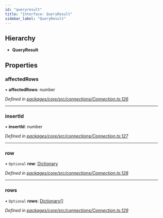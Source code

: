```yaml
---
id: "queryresult"
title: "Interface: QueryResult"
sidebar_label: "QueryResult"
---
```


## Hierarchy

* **QueryResult**

## Properties

### affectedRows

•  **affectedRows**: number

*Defined in [packages/core/src/connections/Connection.ts:126](https://github.com/mikro-orm/mikro-orm/blob/8766baa31/packages/core/src/connections/Connection.ts#L126)*

___

### insertId

•  **insertId**: number

*Defined in [packages/core/src/connections/Connection.ts:127](https://github.com/mikro-orm/mikro-orm/blob/8766baa31/packages/core/src/connections/Connection.ts#L127)*

___

### row

• `Optional` **row**: [Dictionary](../index.md#dictionary)

*Defined in [packages/core/src/connections/Connection.ts:128](https://github.com/mikro-orm/mikro-orm/blob/8766baa31/packages/core/src/connections/Connection.ts#L128)*

___

### rows

• `Optional` **rows**: [Dictionary](../index.md#dictionary)[]

*Defined in [packages/core/src/connections/Connection.ts:129](https://github.com/mikro-orm/mikro-orm/blob/8766baa31/packages/core/src/connections/Connection.ts#L129)*
